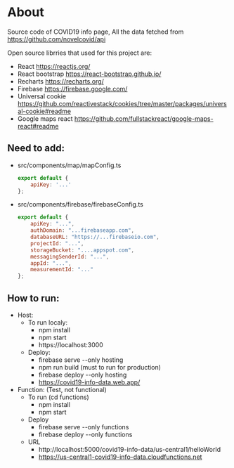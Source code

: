 # About

Source code of COVID19 info page, All the data fetched from https://github.com/novelcovid/api

Open source librries that used for this project are:
- React https://reactjs.org/
- React bootstrap https://react-bootstrap.github.io/
- Recharts https://recharts.org/            
- Firebase https://firebase.google.com/
- Universal cookie https://github.com/reactivestack/cookies/tree/master/packages/universal-cookie#readme
- Google maps react https://github.com/fullstackreact/google-maps-react#readme

## Need to add:
- src/components/map/mapConfig.ts
    ```javascript
    export default {	
        apiKey: '...'	
    };
- src/components/firebase/firebaseConfig.ts
    ```javascript
    export default {	
        apiKey: "...",	
        authDomain: "...firebaseapp.com",	
        databaseURL: "https://...firebaseio.com",	
        projectId: "...",	
        storageBucket: "....appspot.com",	
        messagingSenderId: "...",	
        appId: "...",	
        measurementId: "..."	
    };
## How to run:
- Host:
    - To run localy:
        - npm install
        - npm start
        - https://localhost:3000
    - Deploy:
        - firebase serve --only hosting
        - npm run build (must to run for production)
        - firebase deploy --only hosting
        - https://covid19-info-data.web.app/
- Function: (Test, not functional)
  - To run (cd functions)
    - npm install
    - npm start
  - Deploy
    - firebase serve --only functions
    - firebase deploy --only functions
  - URL
    - http://localhost:5000/covid19-info-data/us-central1/helloWorld
    - https://us-central1-covid19-info-data.cloudfunctions.net
